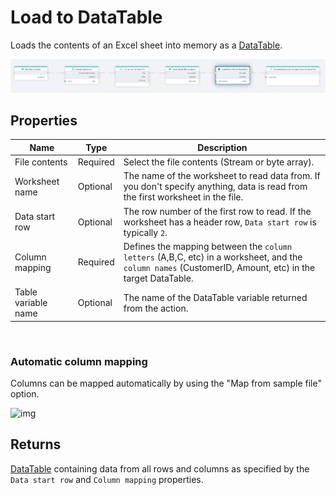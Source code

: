# Load to DataTable

Loads the contents of an Excel sheet into memory as a [DataTable](https://learn.microsoft.com/en-us/dotnet/api/system.data.datatable).

![img](../../../../images/flow/excel-load-to-datatable.png)

## Properties

| Name             | Type      |Description                                             |
|------------------|-----------|--------------------------------------------------------|
| File contents    | Required  | Select the file contents (Stream or byte array). |
| Worksheet name   | Optional  | The name of the worksheet to read data from. If you don't specify anything, data is read from the first worksheet in the file.  |
| Data start row   | Optional  | The row number of the first row to read. If the worksheet has a header row, `Data start row` is typically `2`. |
| Column mapping   | Required  | Defines the mapping between the `column letters` (A,B,C, etc) in a worksheet, and the `column names` (CustomerID, Amount, etc) in the target DataTable.   |
| Table variable name | Optional | The name of the DataTable variable returned from the action. |

<br/>

### Automatic column mapping

Columns can be mapped automatically by using the "Map from sample file" option.


![img](https://profitbasedocs.blob.core.windows.net/flowimages/getDataReaderEx2.png)


## Returns

[DataTable](https://learn.microsoft.com/en-us/dotnet/api/system.data.datatable) containing data from all rows and columns as specified by the `Data start row` and `Column mapping` properties.


